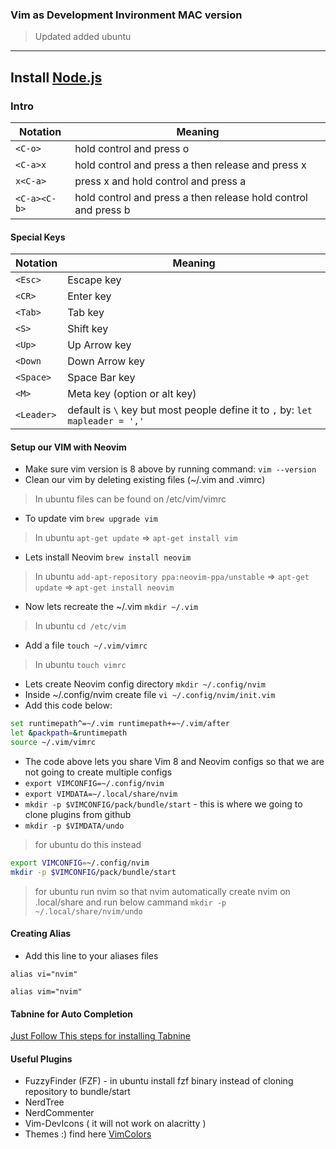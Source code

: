 ### Vim as Development Invironment MAC version

> Updated added ubuntu

---
Install [Node.js](https://nodejs.org/en/download/)
---

### Intro
| Notation |    Meaning   |
|----------|--------------|
| `<C-o>`    | hold control and press o |
| `<C-a>x` | hold control and press a then release and press x |
| `x<C-a>` | press x and hold control and press a |
| `<C-a><C-b>` | hold control and press a then release hold control and press b |

#### Special Keys
| Notation |    Meaning   |
|----------|--------------|
| `<Esc>` | Escape key |
| `<CR>` | Enter key |
| `<Tab>` | Tab key |
| `<S>` | Shift key |
| `<Up>` | Up Arrow key |
| `<Down` | Down Arrow key |
| `<Space>` | Space Bar key |
| `<M>` | Meta key (option or alt key) |
| `<Leader>` | default is `\` key but most people define it to `,` by: `let mapleader = ','` |

#### Setup our VIM with Neovim
- Make sure vim version is 8 above by running command: `vim --version`
- Clean our vim by deleting existing files (~/.vim and .vimrc)
> In ubuntu files can be found on /etc/vim/vimrc
- To update  vim `brew upgrade vim`
> In ubuntu `apt-get update` => `apt-get install vim`
- Lets install Neovim `brew install neovim`
> In ubuntu `add-apt-repository ppa:neovim-ppa/unstable` => `apt-get update` => `apt-get install neovim`
- Now lets recreate the ~/.vim `mkdir ~/.vim`
> In ubuntu `cd /etc/vim`
- Add a file `touch ~/.vim/vimrc`
> In ubuntu `touch vimrc`
- Lets create Neovim config directory `mkdir ~/.config/nvim`
- Inside ~/.config/nvim create file `vi ~/.config/nvim/init.vim`
- Add this code below:
```bash
set runtimepath^=~/.vim runtimepath+=~/.vim/after
let &packpath=&runtimepath
source ~/.vim/vimrc
```
- The code above lets you share Vim 8 and Neovim configs so that we are not going to create multiple configs
- `export VIMCONFIG=~/.config/nvim`
- `export VIMDATA=~/.local/share/nvim`
- `mkdir -p $VIMCONFIG/pack/bundle/start` - this is where we going to clone plugins from github
- `mkdir -p $VIMDATA/undo`

> for ubuntu do this instead
```bash
export VIMCONFIG=~/.config/nvim
mkdir -p $VIMCONFIG/pack/bundle/start
```
> for ubuntu run nvim so that nvim automatically create nvim on .local/share and run below cammand
`mkdir -p ~/.local/share/nvim/undo`

#### Creating Alias
- Add this line to your aliases files

`alias vi="nvim"`

`alias vim="nvim"`

#### Tabnine for Auto Completion
[Just Follow This steps for installing Tabnine](/install-coc.nvim.md)

#### Useful Plugins
- FuzzyFinder (FZF) - in ubuntu install fzf binary instead of cloning repository to bundle/start
- NerdTree
- NerdCommenter
- Vim-DevIcons ( it will not work on alacritty )
- Themes :) find here [VimColors](https://vimcolors.com/)
